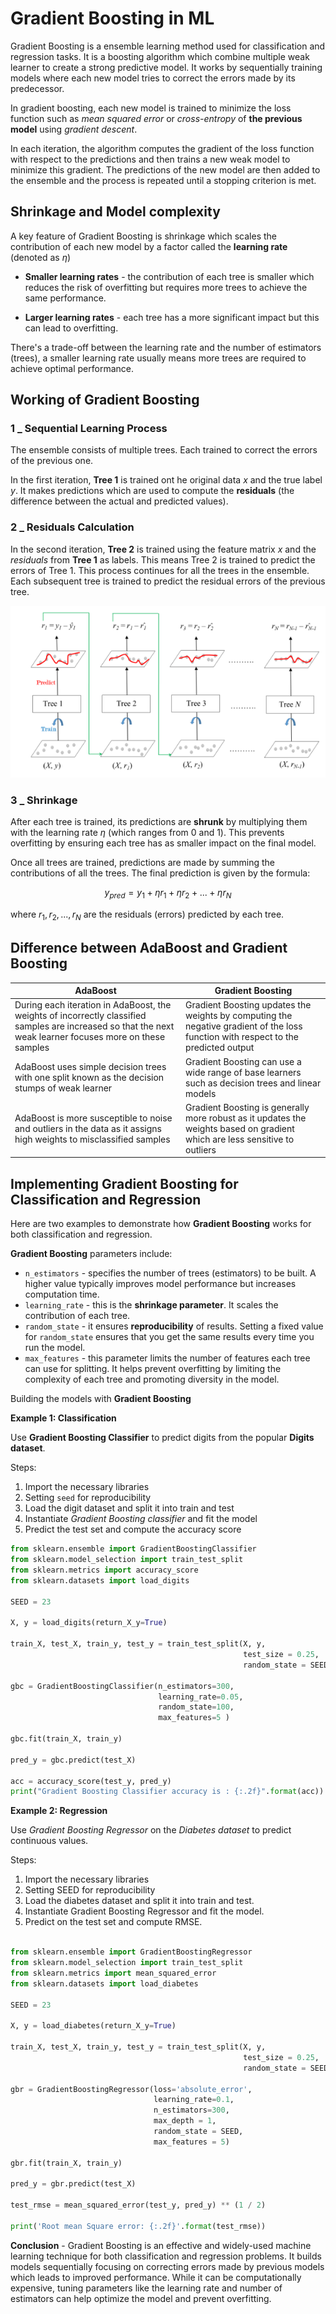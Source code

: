 # **Gradient Boosting in ML**

Gradient Boosting is a ensemble learning method used for classification and regression tasks. It is a boosting algorithm which combine multiple weak learner to create a strong predictive model. It works by sequentially training models where each new model tries to correct the errors made by its predecessor.

In gradient boosting, each new model is trained to minimize the loss function such as *mean squared error* or *cross-entropy* of **the previous model** using *gradient descent*.

In each iteration, the algorithm computes the gradient of the loss function with respect to the predictions and then trains a new weak model to minimize this gradient. The predictions of the new model are then added to the ensemble and the process is repeated until a stopping criterion is met.

## **Shrinkage and Model complexity**

A key feature of Gradient Boosting is shrinkage which scales the contribution of each new model by a factor called the **learning rate** (denoted as $\eta$)

- **Smaller learning rates** - the contribution of each tree is smaller which reduces the risk of overfitting but requires more trees to achieve the same performance.

- **Larger learning rates** - each tree has a more significant impact but this can lead to overfitting.

There's a trade-off between the learning rate and the number of estimators (trees), a smaller learning rate usually means more trees are required to achieve optimal performance.

## **Working of Gradient Boosting**

### **1 _ Sequential Learning Process**

The ensemble consists of multiple trees. Each trained to correct the errors of the previous one.

In the first iteration, **Tree 1** is trained ont he original data $x$ and the true label $y$. It makes predictions which are used to compute the **residuals** (the difference between the actual and predicted values).

### **2 _ Residuals Calculation**

In the second iteration, **Tree 2** is trained using the feature matrix $x$ and the *residuals* from **Tree 1** as labels. This means Tree 2 is trained to predict the errors of Tree 1. This process continues for all the trees in the ensemble. Each subsequent tree is trained to predict the residual errors of the previous tree.

<center>

![alt text](img/image4.png)

</center>

### **3 _ Shrinkage**

After each tree is trained, its predictions are **shrunk** by multiplying them with the learning rate $\eta$ (which ranges from 0 and 1). This prevents overfitting by ensuring each tree has as smaller impact on the final model.

Once all trees are trained, predictions are made by summing the contributions of all the trees. The final prediction is given by the formula:

$$y_{pred} = y_1 + \eta r_1 + \eta r_2 + ... + \eta r_N$$

where $r_1, r_2, ... , r_N$ are the residuals (errors) predicted by each tree.

## **Difference between AdaBoost and Gradient Boosting**

| **AdaBoost** | **Gradient Boosting** |
| --- | --- |
| During each iteration in AdaBoost, the weights of incorrectly classified samples are increased so that the next weak learner focuses more on these samples | Gradient Boosting updates the weights by computing the negative gradient of the loss function with respect to the predicted output |
| AdaBoost uses simple decision trees with one split known as the decision stumps of weak learner | Gradient Boosting can use a wide range of base learners such as decision trees and linear models |
| AdaBoost is more susceptible to noise and outliers in the data as it assigns high weights to misclassified samples | Gradient Boosting is generally more robust as it updates the weights based on gradient which are less sensitive to outliers |

## **Implementing Gradient Boosting for Classification and Regression**

Here are two examples to demonstrate how **Gradient Boosting** works for both classification and regression.

**Gradient Boosting** parameters include:

- `n_estimators` - specifies the number of trees (estimators) to be built. A higher value typically improves model performance but increases computation time.
- `learning_rate` - this is the **shrinkage parameter**. It scales the contribution of each tree.
- `random_state` - it ensures **reproducibility** of results. Setting a fixed value for `random_state` ensures that you get the same results every time you run the model.
- `max_features` - this parameter limits the number of features each tree can use for splitting. It helps prevent overfitting by limiting the complexity of each tree and promoting diversity in the model.

Building the models with **Gradient Boosting**

**Example 1: Classification**

Use **Gradient Boosting Classifier** to predict digits from the popular **Digits dataset**.

Steps:

1. Import the necessary libraries
2. Setting `seed` for reproducibility
3. Load the digit dataset and split it into train and test
4. Instantiate *Gradient Boosting classifier* and fit the model
5. Predict the test set and compute the accuracy score

```Python
from sklearn.ensemble import GradientBoostingClassifier
from sklearn.model_selection import train_test_split
from sklearn.metrics import accuracy_score
from sklearn.datasets import load_digits

SEED = 23

X, y = load_digits(return_X_y=True)

train_X, test_X, train_y, test_y = train_test_split(X, y, 
                                                    test_size = 0.25, 
                                                    random_state = SEED)

gbc = GradientBoostingClassifier(n_estimators=300,
                                 learning_rate=0.05,
                                 random_state=100,
                                 max_features=5 )
                                 
gbc.fit(train_X, train_y)

pred_y = gbc.predict(test_X)

acc = accuracy_score(test_y, pred_y)
print("Gradient Boosting Classifier accuracy is : {:.2f}".format(acc))

```

**Example 2: Regression**

Use *Gradient Boosting Regressor* on the *Diabetes dataset* to predict continuous values.

Steps:

1. Import the necessary libraries
2. Setting SEED for reproducibility
3. Load the diabetes dataset and split it into train and test.
4. Instantiate Gradient Boosting Regressor and fit the model.
5. Predict on the test set and compute RMSE.  


```Python

from sklearn.ensemble import GradientBoostingRegressor
from sklearn.model_selection import train_test_split
from sklearn.metrics import mean_squared_error
from sklearn.datasets import load_diabetes

SEED = 23

X, y = load_diabetes(return_X_y=True)

train_X, test_X, train_y, test_y = train_test_split(X, y, 
                                                    test_size = 0.25, 
                                                    random_state = SEED)

gbr = GradientBoostingRegressor(loss='absolute_error',
                                learning_rate=0.1,
                                n_estimators=300,
                                max_depth = 1, 
                                random_state = SEED,
                                max_features = 5)

gbr.fit(train_X, train_y)

pred_y = gbr.predict(test_X)

test_rmse = mean_squared_error(test_y, pred_y) ** (1 / 2)

print('Root mean Square error: {:.2f}'.format(test_rmse))

```

**Conclusion** - Gradient Boosting is an effective and widely-used machine learning technique for both classification and regression problems. It builds models sequentially focusing on correcting errors made by previous models which leads to improved performance. While it can be computationally expensive, tuning parameters like the learning rate and number of estimators can help optimize the model and prevent overfitting.